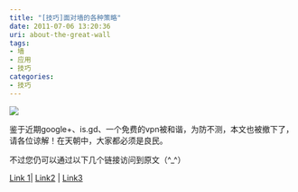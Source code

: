 ```yaml
---
title: "[技巧]面对墙的各种策略"
date: 2011-07-06 13:20:36
uri: about-the-great-wall
tags: 
- 墙
- 应用
- 技巧
categories: 
- 技巧
---
```


![](https://yqmfyg.bn1.livefilestore.com/y2pRGuNuiiidQuqK-y1nyBrqYqiMoBhtAf0ln77WH--2lWiIW7HF1K0hqS83tNgXaIQCqcc2abQT5H0vV0ZtqDBn6qkSaEFwOVsFw0HeScnC90/wall.jpg?psid=1)

鉴于近期google+、is.gd、一个免费的vpn被和谐，为防不测，本文也被撤下了，请各位谅解！在天朝中，大家都必须是良民。

不过您仍可以通过以下几个链接访问到原文（^_^）

[Link 1](http://t.cn/a0LWCK)| [Link2](http://goo.gl/hTzUc) | [Link3](http://to.ly/aLnX)
